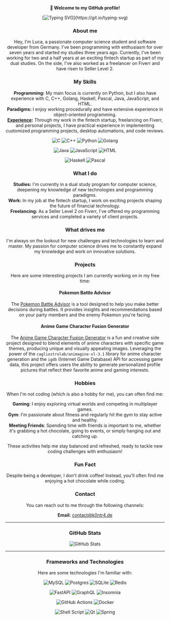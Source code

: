 <center>

**👋 Welcome to my GitHub profile!**

[![Typing SVG](https://readme-typing-svg.demolab.com?font=Fira+Code&pause=1000&center=true&vCenter=true&repeat=false&random=false&width=435&lines=Hello+World%2C+I+am+Luca.)](https://git.io/typing-svg)

### About me

Hey, I'm Luca, a passionate computer science student and software developer from Germany. I've been programming with enthusiasm for over seven years and started my studies three years ago. Currently, I've been working for two and a half years at an exciting fintech startup as part of my dual studies. On the side, I've also worked as a freelancer on Fiverr and have risen to Seller Level 2.

### My Skills

**Programming:** My main focus is currently on Python, but I also have experience with C, C++, Golang, Haskell, Pascal, Java, JavaScript, and HTML.  
**Paradigms:** I enjoy working procedurally and have extensive experience in object-oriented programming.  
**[Experience](https://share.k0ntr4.de/share/my_cv):** Through my work in the fintech startup, freelancing on Fiverr, and personal projects, I have practical experience in implementing customized programming projects, desktop automations, and code reviews.

![C](https://img.shields.io/badge/c-%2300599C.svg?style=for-the-badge&logo=c&logoColor=white)
![C++](https://img.shields.io/badge/c++-%2300599C.svg?style=for-the-badge&logo=c%2B%2B&logoColor=white)
![Python](https://img.shields.io/badge/python-3670A0?style=for-the-badge&logo=python&logoColor=ffdd54)
![Golang](https://img.shields.io/badge/go-%2300ADD8.svg?style=for-the-badge&logo=go&logoColor=white)

![Java](https://img.shields.io/badge/java-%23ED8B00.svg?style=for-the-badge&logo=openjdk&logoColor=white)
![JavaScript](https://img.shields.io/badge/javascript-%23323330.svg?style=for-the-badge&logo=javascript&logoColor=%23F7DF1E)
![HTML](https://img.shields.io/badge/HTML5-%23E34F26.svg?style=for-the-badge&logo=html5&logoColor=white)

![Haskell](https://img.shields.io/badge/Haskell-5e5086?style=for-the-badge&logo=haskell&logoColor=white)
![Pascal](https://img.shields.io/badge/Pascal-%23336791.svg?style=for-the-badge&logo=delphi&logoColor=white)

### What I do

**Studies:** I'm currently in a dual study program for computer science, deepening my knowledge of new technologies and programming paradigms.  
**Work:** In my job at the fintech startup, I work on exciting projects shaping the future of financial technology.  
**Freelancing:** As a Seller Level 2 on Fiverr, I've offered my programming services and completed a variety of client projects.

### What drives me

I'm always on the lookout for new challenges and technologies to learn and master. 
My passion for computer science drives me to constantly expand my knowledge and work on innovative solutions.

### Projects

Here are some interesting projects I am currently working on in my free time:

#### Pokemon Battle Advisor

The [Pokemon Battle Advisor](https://github.com/K0ntr4/pokemonBattleAdvisor) is a tool designed to help you make better decisions during battles. It provides insights and recommendations based on your party members and the enemy Pokemon you're facing.

#### Anime Game Character Fusion Generator

The [Anime Game Character Fusion Generator](https://github.com/K0ntr4/anigame_fusion) is a fun and creative side project designed to blend elements of anime characters with specific game themes, producing unique and visually appealing images. Leveraging the power of the `cagliostrolab/animagine-xl-3.1` library for anime character generation and the `igdb` (Internet Game Database) API for accessing game data, this project offers users the ability to generate personalized profile pictures that reflect their favorite anime and gaming interests.


### Hobbies

When I'm not coding (which is also a hobby for me), you can often find me:

**Gaming**: I enjoy exploring virtual worlds and competing in multiplayer games.  
**Gym**: I'm passionate about fitness and regularly hit the gym to stay active and healthy.  
**Meeting Friends**: Spending time with friends is important to me,
whether it's grabbing a hot chocolate, going to events, or simply hanging out and catching up.

These activities help me stay balanced and refreshed, ready to tackle new coding challenges with enthusiasm!

### Fun Fact

Despite being a developer, I don't drink coffee! Instead, you'll often find me enjoying a hot chocolate while coding.

### Contact

You can reach out to me through the following channels:

**Email:** [contact@k0ntr4.de](mailto:contact@k0ntr4.de)

---

### GitHub Stats

![GitHub Stats](https://github-readme-stats.vercel.app/api/top-langs?username=k0ntr4&show_icons=true&theme=dark&locale=en&layout=compact)

---

### Frameworks and Technologies

Here are some technologies I'm familiar with:

![MySQL](https://img.shields.io/badge/mysql-4479A1.svg?style=for-the-badge&logo=mysql&logoColor=white)
![Postgres](https://img.shields.io/badge/postgres-%23316192.svg?style=for-the-badge&logo=postgresql&logoColor=white)
![SQLite](https://img.shields.io/badge/sqlite-%2307405e.svg?style=for-the-badge&logo=sqlite&logoColor=white)
![Redis](https://img.shields.io/badge/redis-%23DD0031.svg?style=for-the-badge&logo=redis&logoColor=white)

![FastAPI](https://img.shields.io/badge/FastAPI-005571?style=for-the-badge&logo=fastapi)
![GraphQL](https://img.shields.io/badge/-GraphQL-E10098?style=for-the-badge&logo=graphql&logoColor=white)
![Insomnia](https://img.shields.io/badge/Insomnia-black?style=for-the-badge&logo=insomnia&logoColor=5849BE)

![GitHub Actions](https://img.shields.io/badge/github%20actions-%232671E5.svg?style=for-the-badge&logo=githubactions&logoColor=white)
![Docker](https://img.shields.io/badge/docker-%230db7ed.svg?style=for-the-badge&logo=docker&logoColor=white)

![Shell Script](https://img.shields.io/badge/shell_script-%23121011.svg?style=for-the-badge&logo=gnu-bash&logoColor=white)
![Qt](https://img.shields.io/badge/Qt-%23217346.svg?style=for-the-badge&logo=Qt&logoColor=white)
![Spring](https://img.shields.io/badge/spring-%236DB33F.svg?style=for-the-badge&logo=spring&logoColor=white)

</center>